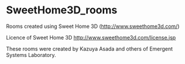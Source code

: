 # SweetHome3D_rooms

Rooms created using Sweet Home 3D (http://www.sweethome3d.com/)

Licence of Sweet Home 3D http://www.sweethome3d.com/license.jsp

These rooms were created by Kazuya Asada and others of Emergent Systems Laboratory.
